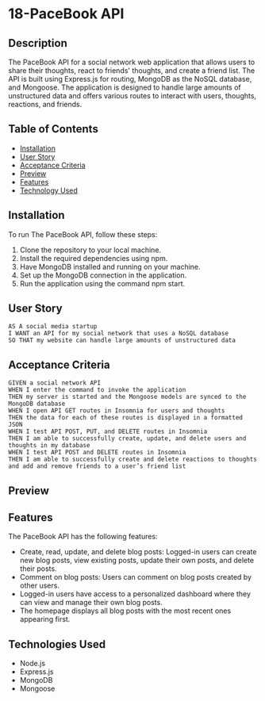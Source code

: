 # 18-PaceBook API

## Description
The PaceBook API for a social network web application that allows users to share their thoughts, react to friends' thoughts, and create a friend list. The API is built using Express.js for routing, MongoDB as the NoSQL database, and Mongoose. The application is designed to handle large amounts of unstructured data and offers various routes to interact with users, thoughts, reactions, and friends.

## Table of Contents

- [Installation](#installation)
- [User Story](#user-story)
- [Acceptance Criteria](#acceptance-criteria)
- [Preview](#preview)
- [Features](#features)
- [Technology Used](#technologies-used)


## Installation
To run The PaceBook API, follow these steps:

1. Clone the repository to your local machine.
2. Install the required dependencies using npm.
3. Have MongoDB installed and running on your machine.
4. Set up the MongoDB connection in the application.
5. Run the application using the command npm start.


## User Story
```
AS A social media startup
I WANT an API for my social network that uses a NoSQL database
SO THAT my website can handle large amounts of unstructured data
```

## Acceptance Criteria
```
GIVEN a social network API
WHEN I enter the command to invoke the application
THEN my server is started and the Mongoose models are synced to the MongoDB database
WHEN I open API GET routes in Insomnia for users and thoughts
THEN the data for each of these routes is displayed in a formatted JSON
WHEN I test API POST, PUT, and DELETE routes in Insomnia
THEN I am able to successfully create, update, and delete users and thoughts in my database
WHEN I test API POST and DELETE routes in Insomnia
THEN I am able to successfully create and delete reactions to thoughts and add and remove friends to a user’s friend list
```

## Preview




## Features
The PaceBook API has the following features:
- Create, read, update, and delete blog posts: Logged-in users can create new blog posts, view existing posts, update their own posts, and delete their posts.
- Comment on blog posts: Users can comment on blog posts created by other users.
- Logged-in users have access to a personalized dashboard where they can view and manage their own blog posts.
- The homepage displays all blog posts with the most recent ones appearing first.

## Technologies Used
- Node.js
- Express.js
- MongoDB 
- Mongoose
